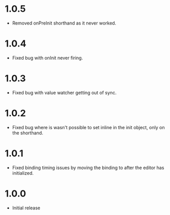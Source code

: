 # 1.0.5
* Removed onPreInit shorthand as it never worked.

# 1.0.4
* Fixed bug with onInit never firing.

# 1.0.3
* Fixed bug with value watcher getting out of sync.

# 1.0.2
* Fixed bug where is wasn't possible to set inline in the init object, only on the shorthand.

# 1.0.1
* Fixed binding timing issues by moving the binding to after the editor has initialized. 

# 1.0.0
* Initial release
